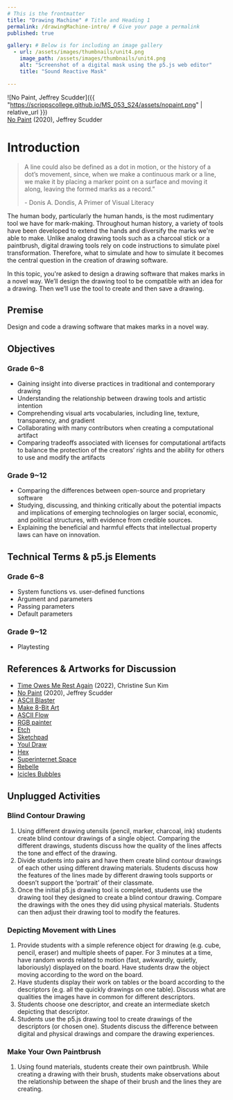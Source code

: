 ```yaml
---
# This is the frontmatter
title: "Drawing Machine" # Title and Heading 1
permalink: /drawingMachine-intro/ # Give your page a permalink
published: true

gallery: # Below is for including an image gallery
  - url: /assets/images/thumbnails/unit4.png
    image_path: /assets/images/thumbnails/unit4.png
    alt: "Screenshot of a digital mask using the p5.js web editor"
    title: "Sound Reactive Mask"

---
```


![No Paint, Jeffrey Scudder]({{ "https://scrippscollege.github.io/MS_053_S24/assets/nopaint.png" | relative_url }})  
[No Paint](https://nopaint.art/) (2020), Jeffrey Scudder

# Introduction

> A line could also be defined as a dot in motion, or the history of a dot’s movement, since, when we make a continuous mark or a line, we make it by placing a marker point on a surface and moving it along, leaving the formed marks as a record.”
>
> \- Donis A. Dondis, A Primer of Visual Literacy

The human body, particularly the human hands, is the most rudimentary tool we have for mark-making. Throughout human history, a variety of tools have been developed to extend the hands and diversify the marks we're able to make. Unlike analog drawing tools such as a charcoal stick or a paintbrush, digital drawing tools rely on code instructions to simulate pixel transformation. Therefore, what to simulate and how to simulate it becomes the central question in the creation of drawing software.

In this topic, you're asked to design a drawing software that makes marks in a novel way. We’ll design the drawing tool to be compatible with an idea for a drawing. Then we’ll use the tool to create and then save a drawing.

## Premise
Design and code a drawing software that makes marks in a novel way.

## Objectives
### Grade 6~8
- Gaining insight into diverse practices in traditional and contemporary drawing
- Understanding the relationship between drawing tools and artistic intention
- Comprehending visual arts vocabularies, including line, texture, transparency, and gradient
- Collaborating with many contributors when creating a computational artifact
- Comparing tradeoffs associated with licenses for computational artifacts to balance the protection of the creators’ rights and the ability for others to use and modify the artifacts

### Grade 9~12
- Comparing the differences between open-source and proprietary software
- Studying, discussing, and thinking critically about the potential impacts and implications of emerging technologies on larger social, economic, and political structures, with evidence from credible sources.
- Explaining the beneficial and harmful effects that intellectual property laws can have on innovation.

## Technical Terms & p5.js Elements
### Grade 6~8
- System functions vs. user-defined functions
- Argument and parameters
- Passing parameters
- Default parameters
### Grade 9~12
- Playtesting

## References & Artworks for Discussion

- [Time Owes Me Rest Again](https://queensmuseum.org/exhibition/christine-sun-kim/) (2022), Christine Sun Kim
- [No Paint](https://nopaint.art/) (2020), Jeffrey Scudder
- [ASCII Blaster](https://asdf.us/asciiblaster/)
- [Make 8-Bit Art](https://make8bitart.com/)
- [ASCII Flow](https://asciiflow.com/#/)
- [RGB painter](https://rgb.constraint.systems/)
- [Etch](https://etch.constraint.systems/)
- [Sketchpad](https://sketch.io/sketchpad/)
- [Youl Draw](https://www.youidraw.com/apps/painter/)
- [Hex](https://hex.constraint.systems/)
- [Superinternet Space](https://superinternet.space/)
- [Rebelle](https://www.escapemotions.com/experiments/rebelle/index.php)
- [Icicles Bubbles](https://edankwan.com/experiments/icicle-bubbles/)

<!-- ## Related Artists Discussion Questions -->

## Unplugged Activities
### Blind Contour Drawing
1. Using different drawing utensils (pencil, marker, charcoal, ink) students create blind contour drawings of a single object. Comparing the different drawings, students discuss how the quality of the lines affects the tone and effect of the drawing.
1. Divide students into pairs and have them create blind contour drawings of each other using different drawing materials. Students discuss how the features of the lines made by different drawing tools supports or doesn’t support the ‘portrait’ of their classmate.
1. Once the initial p5.js drawing tool is completed, students use the drawing tool they designed to create a blind contour drawing. Compare the drawings with the ones they did using physical materials. Students can then adjust their drawing tool to modify the features.  

### Depicting Movement with Lines
1. Provide students with a simple reference object for drawing (e.g. cube, pencil, eraser) and multiple sheets of paper. For 3 minutes at a time, have random words related to motion (fast, awkwardly, quietly, laboriously) displayed on the board. Have students draw the object moving according to the word on the board.
1. Have students display their work on tables or the board according to the descriptors (e.g. all the quickly drawings on one table). Discuss what are qualities the images have in common for different descriptors.
1. Students choose one descriptor, and create an intermediate sketch depicting that descriptor.
1. Students use the p5.js drawing tool to create drawings of the descriptors (or chosen one). Students discuss the difference between digital and physical drawings and compare the drawing experiences.  

### Make Your Own Paintbrush
1. Using found materials, students create their own paintbrush. While creating a drawing with their brush, students make observations about the relationship between the shape of their brush and the lines they are creating.

